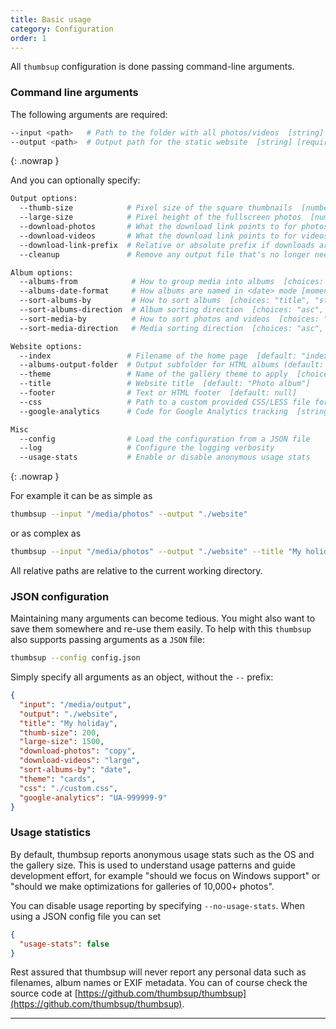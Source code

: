 ```yaml
---
title: Basic usage
category: Configuration
order: 1
---
```


All `thumbsup` configuration is done passing command-line arguments.

### Command line arguments

The following arguments are required:

```bash
--input <path>   # Path to the folder with all photos/videos  [string] [required]
--output <path>  # Output path for the static website  [string] [required]
```
{: .nowrap }

And you can optionally specify:

```bash
Output options:
  --thumb-size            # Pixel size of the square thumbnails  [number] [default: 120]
  --large-size            # Pixel height of the fullscreen photos  [number] [default: 1000]
  --download-photos       # What the download link points to for photos  [large,copy,symlink,link] [default: large]
  --download-videos       # What the download link points to for videos  [large,copy,symlink,link] [default: large]
  --download-link-prefix  # Relative or absolute prefix if downloads are set to "link"  [string]
  --cleanup               # Remove any output file that's no longer needed  [boolean] [default: false]

Album options:
  --albums-from            # How to group media into albums  [choices: "folders", "date"] [default: "folders"]
  --albums-date-format     # How albums are named in <date> mode [moment.js pattern]  [default: "YYYY-MM"]
  --sort-albums-by         # How to sort albums  [choices: "title", "start-date", "end-date"] [default: "start-date"]
  --sort-albums-direction  # Album sorting direction  [choices: "asc", "desc"] [default: "asc"]
  --sort-media-by          # How to sort photos and videos  [choices: "filename", "date"] [default: "date"]
  --sort-media-direction   # Media sorting direction  [choices: "asc", "desc"] [default: "asc"]

Website options:
  --index                 # Filename of the home page  [default: "index.html"]
  --albums-output-folder  # Output subfolder for HTML albums (default: website root)  [default: "."]
  --theme                 # Name of the gallery theme to apply  [choices: "classic", "cards", "mosaic"] [default: "classic"]
  --title                 # Website title  [default: "Photo album"]
  --footer                # Text or HTML footer  [default: null]
  --css                   # Path to a custom provided CSS/LESS file for styling  [string]
  --google-analytics      # Code for Google Analytics tracking  [string]

Misc
  --config                # Load the configuration from a JSON file
  --log                   # Configure the logging verbosity
  --usage-stats           # Enable or disable anonymous usage stats
```
{: .nowrap }

For example it can be as simple as

```bash
thumbsup --input "/media/photos" --output "./website"
```

or as complex as

```bash
thumbsup --input "/media/photos" --output "./website" --title "My holidays" --thumb-size 200 --large-size 1500 --original-photos true --original-videos false --albums-from date --albums-date-format 'YYYY/MMM' --sort-albums-by date --theme cards --css "./custom.css" --google-analytics "UA-999999-9"
```

All relative paths are relative to the current working directory.

### JSON configuration

Maintaining many arguments can become tedious.
You might also want to save them somewhere and re-use them easily.
To help with this `thumbsup` also supports passing arguments as a `JSON` file:

```bash
thumbsup --config config.json
```

Simply specify all arguments as an object, without the `--` prefix:

```json
{
  "input": "/media/output",
  "output": "./website",
  "title": "My holiday",
  "thumb-size": 200,
  "large-size": 1500,
  "download-photos": "copy",
  "download-videos": "large",
  "sort-albums-by": "date",
  "theme": "cards",
  "css": "./custom.css",
  "google-analytics": "UA-999999-9"
}
```

### Usage statistics

By default, thumbsup reports anonymous usage stats such as the OS and the gallery size.
This is used to understand usage patterns and guide development effort, for example
"should we focus on Windows support" or "should we make optimizations for galleries of 10,000+ photos".

You can disable usage reporting by specifying `--no-usage-stats`.
When using a JSON config file you can set

```json
{
  "usage-stats": false
}
```

Rest assured that thumbsup will never report any personal data such as filenames,
album names or EXIF metadata. You can of course check the source code at
[https://github.com/thumbsup/thumbsup](https://github.com/thumbsup/thumbsup).

---
